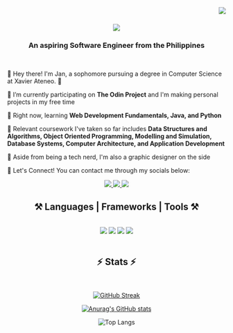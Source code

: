 <img align="right" src="https://visitor-badge.laobi.icu/badge?page_id=JanceeRod.JanceeRod"/>

<h1 align="center">
    <img src="https://readme-typing-svg.herokuapp.com/?font=Righteous&size=35&center=true&vCenter=true&width=500&height=70&duration=2200&lines=Hi+There!+👋;+Welcome+to+my+Github!;" />
</h1>

<h3 align="center">An aspiring Software Engineer from the Philippines</h3>

<br/>

<div align="left">

 👋 Hey there! I'm Jan, a sophomore pursuing a degree in Computer Science at Xavier Ateneo. 👋
 
 🔭 I’m currently participating on **The Odin Project** and I'm making personal projects in my free time
 
 🌱 Right now, learning **Web Development Fundamentals, Java, and Python**

 📝 Relevant coursework I've taken so far includes **Data Structures and Algorithms, Object Oriented Programming, Modelling and Simulation, Database Systems, Computer Architecture, and Application Development**

 🎨 Aside from being a tech nerd, I'm also a graphic designer on the side

 💬 Let's Connect! You can contact me through my socials below:

 </div>
<div align="center"> 
  <a href="mailto:jancee800@gmail.com">
    <img src="https://img.shields.io/badge/Gmail-333333?style=for-the-badge&logo=gmail&logoColor=red" />
  </a>
  <a href="https://www.linkedin.com/in/janceerod/" target="_blank">
    <img src="https://img.shields.io/badge/LinkedIn-0077B5?style=for-the-badge&logo=linkedin&logoColor=white" target="_blank" />
  </a>
  <a href="https://github.com/JanceeRod" target="_blank">
     <img src="https://img.shields.io/badge/Portfolio (Work in progress)-FF5722?style=for-the-badge&logo=todoist&logoColor=white" target="_blank" /> <!-- sqlite, safari, google-chrome are other good icon options -->
  </a>
</div>

 
<h2 align="center">⚒️ Languages | Frameworks | Tools ⚒️</h2>
<br/>
<div align="center">
    <img src="https://skillicons.dev/icons?i=java,c,cpp,python,html,css,javascript,typescript,dart"/>
    <img src="https://skillicons.dev/icons?i=react,nodejs,flutter" />
    <img src="https://skillicons.dev/icons?i=idea,pycharm,phpstorm,vscode,github,git,mysql" />
    <img src="https://skillicons.dev/icons?i=obsidian,ps,ai,pr,xd,figma" />
</div>

<br/>


<h2 align="center">⚡ Stats ⚡</h2>
<br>
<div align=center>
    
  [![GitHub Streak](https://streak-stats.demolab.com?user=JanceeRod&date_format=j%20M%5B%20Y%5D&card_width=700)](https://git.io/streak-stats)

  [![Anurag's GitHub stats](https://github-readme-stats.vercel.app/api?username=JanceeRod&card_width=700)](https://github.com/JanceeRod/github-readme-stats)

  ![Top Langs](https://github-readme-stats.vercel.app/api/top-langs/?username=JanceeRod&layout=compact&card_width=700)
  <br/>
  
</div>



<!--
**JanceeRod/JanceeRod** is a ✨ _special_ ✨ repository because its `README.md` (this file) appears on your GitHub profile.

Here are some ideas to get you started:

- 🔭 I’m currently working on ...
- 🌱 I’m currently learning ...
- 👯 I’m looking to collaborate on ...
- 🤔 I’m looking for help with ...
- 💬 Ask me about ...
- 📫 How to reach me: ...
- 😄 Pronouns: ...
- ⚡ Fun fact: ...
-->
